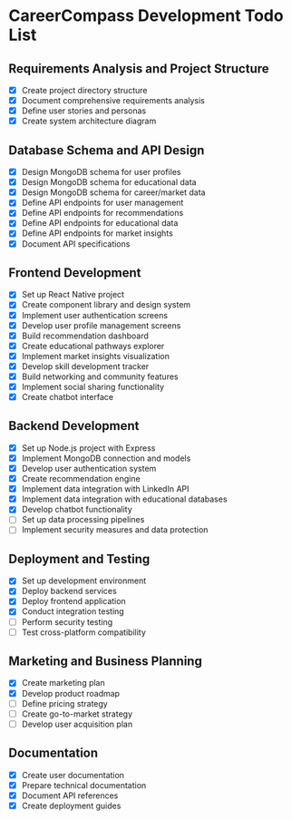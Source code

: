 # CareerCompass Development Todo List

## Requirements Analysis and Project Structure
- [x] Create project directory structure
- [x] Document comprehensive requirements analysis
- [x] Define user stories and personas
- [x] Create system architecture diagram

## Database Schema and API Design
- [x] Design MongoDB schema for user profiles
- [x] Design MongoDB schema for educational data
- [x] Design MongoDB schema for career/market data
- [x] Define API endpoints for user management
- [x] Define API endpoints for recommendations
- [x] Define API endpoints for educational data
- [x] Define API endpoints for market insights
- [x] Document API specifications

## Frontend Development
- [x] Set up React Native project
- [x] Create component library and design system
- [x] Implement user authentication screens
- [x] Develop user profile management screens
- [x] Build recommendation dashboard
- [x] Create educational pathways explorer
- [x] Implement market insights visualization
- [x] Develop skill development tracker
- [x] Build networking and community features
- [x] Implement social sharing functionality
- [x] Create chatbot interface

## Backend Development
- [x] Set up Node.js project with Express
- [x] Implement MongoDB connection and models
- [x] Develop user authentication system
- [x] Create recommendation engine
- [x] Implement data integration with LinkedIn API
- [x] Implement data integration with educational databases
- [x] Develop chatbot functionality
- [ ] Set up data processing pipelines
- [ ] Implement security measures and data protection

## Deployment and Testing
- [x] Set up development environment
- [x] Deploy backend services
- [x] Deploy frontend application
- [x] Conduct integration testing
- [ ] Perform security testing
- [ ] Test cross-platform compatibility

## Marketing and Business Planning
- [x] Create marketing plan
- [x] Develop product roadmap
- [ ] Define pricing strategy
- [ ] Create go-to-market strategy
- [ ] Develop user acquisition plan

## Documentation
- [x] Create user documentation
- [x] Prepare technical documentation
- [x] Document API references
- [x] Create deployment guides
